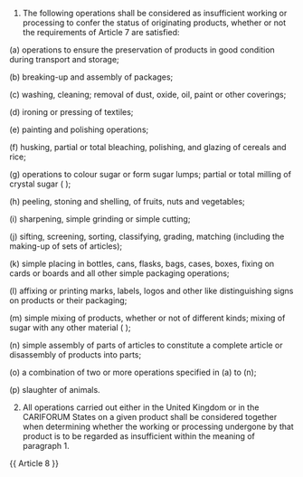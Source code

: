 1. The following operations shall be considered as insufficient working or processing to confer the status of originating products, whether or not the requirements of Article 7 are satisfied:

(a) operations to ensure the preservation of products in good condition during transport and storage;

(b) breaking-up and assembly of packages;

(c) washing, cleaning; removal of dust, oxide, oil, paint or other coverings;

(d) ironing or pressing of textiles;

(e) painting and polishing operations;

(f) husking, partial or total bleaching, polishing, and glazing of cereals and rice;

(g) operations to colour sugar or form sugar lumps; partial or total milling of crystal sugar ( );

(h) peeling, stoning and shelling, of fruits, nuts and vegetables;

(i) sharpening, simple grinding or simple cutting;

(j) sifting, screening, sorting, classifying, grading, matching (including the making-up of sets of articles);

(k) simple placing in bottles, cans, flasks, bags, cases, boxes, fixing on cards or boards and all other simple packaging operations;

(l) affixing or printing marks, labels, logos and other like distinguishing signs on products or their packaging;

(m) simple mixing of products, whether or not of different kinds; mixing of sugar with any other material ( );

(n) simple assembly of parts of articles to constitute a complete article or disassembly of products into parts;

(o) a combination of two or more operations specified in (a) to (n);

(p) slaughter of animals.

2. All operations carried out either in the United Kingdom or in the CARIFORUM States on a given product shall be considered together when determining whether the working or processing undergone by that product is to be regarded as insufficient within the meaning of paragraph 1.

{{ Article 8 }}